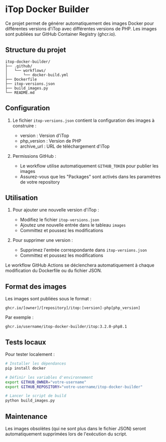 # iTop Docker Builder

Ce projet permet de générer automatiquement des images Docker pour différentes versions d'iTop avec différentes versions de PHP. Les images sont publiées sur GitHub Container Registry (ghcr.io).

## Structure du projet

```
itop-docker-builder/
├── .github/
│   └── workflows/
│       └── docker-build.yml
├── Dockerfile
├── itop-versions.json
├── build_images.py
└── README.md
```

## Configuration

1. Le fichier `itop-versions.json` contient la configuration des images à construire :
   - version : Version d'iTop
   - php_version : Version de PHP
   - archive_url : URL de téléchargement d'iTop

2. Permissions GitHub :
   - Le workflow utilise automatiquement `GITHUB_TOKEN` pour publier les images
   - Assurez-vous que les "Packages" sont activés dans les paramètres de votre repository

## Utilisation

1. Pour ajouter une nouvelle version d'iTop :
   - Modifiez le fichier `itop-versions.json`
   - Ajoutez une nouvelle entrée dans le tableau `images`
   - Committez et poussez les modifications

2. Pour supprimer une version :
   - Supprimez l'entrée correspondante dans `itop-versions.json`
   - Committez et poussez les modifications

Le workflow GitHub Actions se déclenchera automatiquement à chaque modification du Dockerfile ou du fichier JSON.

## Format des images

Les images sont publiées sous le format :
```
ghcr.io/[owner]/[repository]/itop:[version]-php[php_version]
```

Par exemple :
```
ghcr.io/username/itop-docker-builder/itop:3.2.0-php8.1
```

## Tests locaux

Pour tester localement :

```bash
# Installer les dépendances
pip install docker

# Définir les variables d'environnement
export GITHUB_OWNER="votre-username"
export GITHUB_REPOSITORY="votre-username/itop-docker-builder"

# Lancer le script de build
python build_images.py
```

## Maintenance

Les images obsolètes (qui ne sont plus dans le fichier JSON) seront automatiquement supprimées lors de l'exécution du script.
